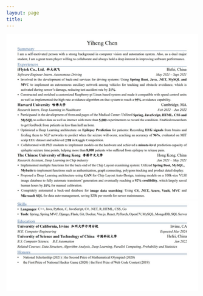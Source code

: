 ```yaml
---
layout: page
title:
---
```


![avatar](https://github.com/yihenc/yihenc.github.io/blob/main/resume1.jpg)
![avatar](https://github.com/yihenc/yihenc.github.io/blob/main/resume2.jpg)

